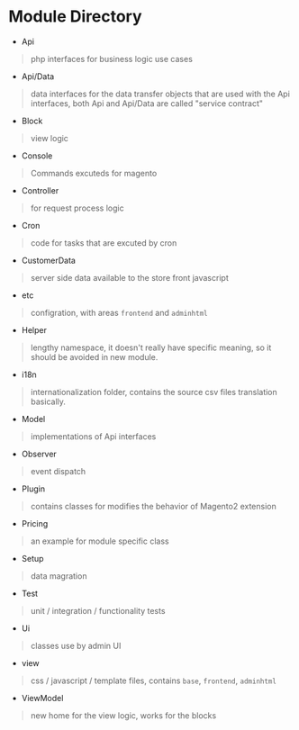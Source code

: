 # Module Directory

- Api
> php interfaces for business logic use cases
- Api/Data
> data interfaces for the data transfer objects that are used with the Api interfaces, both Api and Api/Data are called "service contract"
- Block
> view logic
- Console
> Commands excuteds for magento
- Controller
> for request process logic
- Cron
> code for tasks that are excuted by cron
- CustomerData
> server side data available to the store front javascript
- etc
> configration, with areas `frontend` and `adminhtml`
- Helper
> lengthy namespace, it doesn't really have specific meaning, so it should be avoided in new module.
- i18n
> internationalization folder, contains the source csv files translation basically.
- Model
> implementations of Api interfaces
- Observer
> event dispatch
- Plugin
> contains classes for modifies the behavior of Magento2 extension 
- Pricing
> an example for module specific class
- Setup
> data magration
- Test
> unit / integration / functionality tests
- Ui
> classes use by admin UI
- view
> css / javascript / template files, contains `base`, `frontend`, `adminhtml`
- ViewModel
> new home for the view logic, works for the blocks



